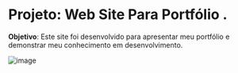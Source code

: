 # Projeto: Web Site Para Portfólio . 
**Objetivo**: Este site foi desenvolvido para apresentar meu portfólio e demonstrar meu conhecimento em desenvolvimento.

![image](https://github.com/user-attachments/assets/3634db9a-7123-4ae3-8298-470ca0fff419)


